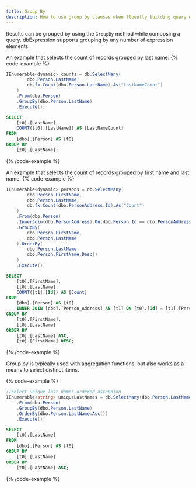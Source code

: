 ```yaml
---
title: Group By
description: How to use group by clauses when fluently building query expressions.
---
```


Results can be grouped by using the `GroupBy` method while composing a query. dbExpression 
supports grouping by any number of expression elements.

An example that selects the count of records grouped by last name:
{% code-example %}
```csharp
IEnumerable<dynamic> counts = db.SelectMany(
        dbo.Person.LastName,
        db.fx.Count(dbo.Person.LastName).As("LastNameCount")
    )
    .From(dbo.Person)
    .GroupBy(dbo.Person.LastName)
    .Execute();
```
```sql
SELECT
    [t0].[LastName],
    COUNT([t0].[LastName]) AS [LastNameCount]
FROM
    [dbo].[Person] AS [t0]
GROUP BY
    [t0].[LastName];
```
{% /code-example %}

An example that selects the count of records grouped by first name and last name:
{% code-example %}
```csharp
IEnumerable<dynamic> persons = db.SelectMany(
        dbo.Person.FirstName,
        dbo.Person.LastName,
        db.fx.Count(dbo.PersonAddress.Id).As("Count")
    )
    .From(dbo.Person)
    .InnerJoin(dbo.PersonAddress).On(dbo.Person.Id == dbo.PersonAddress.PersonId)
    .GroupBy(
        dbo.Person.FirstName,
        dbo.Person.LastName
    ).OrderBy(
        dbo.Person.LastName,
        dbo.Person.FirstName.Desc()
    )
    .Execute();
```
```sql
SELECT
    [t0].[FirstName],
    [t0].[LastName],
    COUNT([t1].[Id]) AS [Count]
FROM
    [dbo].[Person] AS [t0]
    INNER JOIN [dbo].[Person_Address] AS [t1] ON [t0].[Id] = [t1].[PersonId]
GROUP BY
    [t0].[FirstName],
    [t0].[LastName]
ORDER BY
    [t0].[LastName] ASC,
    [t0].[FirstName] DESC;
```
{% /code-example %}

Group by is typically used with aggregation functions, but also works as a means to select distinct items.

{% code-example %}
```csharp
//select unique last names ordered ascending
IEnumerable<string> uniqueLastNames = db.SelectMany(dbo.Person.LastName)
    .From(dbo.Person)
    .GroupBy(dbo.Person.LastName)
    .OrderBy(dbo.Person.LastName.Asc())
    .Execute();
```
```sql
SELECT
    [t0].[LastName]
FROM
    [dbo].[Person] AS [t0]
GROUP BY
    [t0].[LastName]
ORDER BY
    [t0].[LastName] ASC;
```
{% /code-example %}